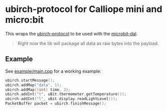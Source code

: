 # ubirch-protocol for Calliope mini and micro:bit

This wraps the [ubirch-protocol](https://github.com/ubirch/ubirch-protocol) to be used with the 
[microbit-dal](https://github.com/calliope-mini/microbit-dal).

> Right now the lib will package all data as raw bytes into the payload.

## Example

See [example/main.cpp](example/main.cpp) for a working example:

```cpp
ubirch.startMessage();
ubirch.addMap("data", 1);
ubirch.addMap((int) time, 2);
ubirch.addInt("t", uBit.thermometer.getTemperature());
ubirch.addInt("l", uBit.display.readLightLevel());
PacketBuffer packet = ubirch.finishMessage();
```